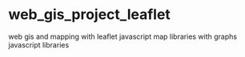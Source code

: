 # web_gis_project_leaflet
web gis and mapping with leaflet javascript map libraries with graphs javascript libraries
